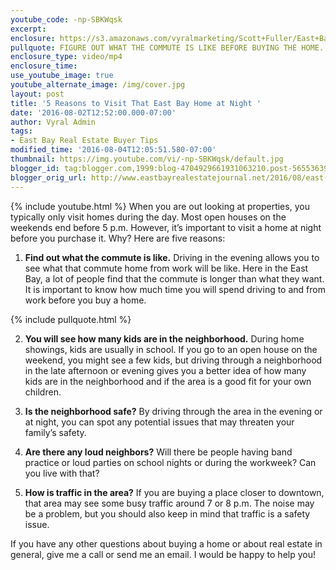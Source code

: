 ```yaml
---
youtube_code: -np-SBKWqsk
excerpt:
enclosure: https://s3.amazonaws.com/vyralmarketing/Scott+Fuller/East+Bay+Real+Estate+Agent+5+Reasons+to+Look+at+Potential+Homes+at+Night.mp4
pullquote: FIGURE OUT WHAT THE COMMUTE IS LIKE BEFORE BUYING THE HOME.
enclosure_type: video/mp4
enclosure_time:
use_youtube_image: true
youtube_alternate_image: /img/cover.jpg
layout: post
title: '5 Reasons to Visit That East Bay Home at Night '
date: '2016-08-02T12:52:00.000-07:00'
author: Vyral Admin
tags:
- East Bay Real Estate Buyer Tips
modified_time: '2016-08-04T12:05:51.580-07:00'
thumbnail: https://img.youtube.com/vi/-np-SBKWqsk/default.jpg
blogger_id: tag:blogger.com,1999:blog-4704929661931063210.post-5655363961566457313
blogger_orig_url: http://www.eastbayrealestatejournal.net/2016/08/east-bay-real-estate-agent-5-reasons-to.html
---
```

{% include youtube.html %}
When you are out looking at properties, you typically only visit homes during the day. Most open houses on the weekends end before 5 p.m. However, it’s important to visit a home at night before you purchase it. Why? Here are five reasons:

1. **Find out what the commute is like.** Driving in the evening allows you to see what that commute home from work will be like. Here in the East Bay, a lot of people find that the commute is longer than what they want. It is important to know how much time you will spend driving to and from work before you buy a home.

{% include pullquote.html %}

2. **You will see how many kids are in the neighborhood.** During home showings, kids are usually in school. If you go to an open house on the weekend, you might see a few kids, but driving through a neighborhood in the late afternoon or evening gives you a better idea of how many kids are in the neighborhood and if the area is a good fit for your own children.

3. **Is the neighborhood safe?** By driving through the area in the evening or at night, you can spot any potential issues that may threaten your family’s safety.

4. **Are there any loud neighbors?** Will there be people having band practice or loud parties on school nights or during the workweek? Can you live with that?

5. **How is traffic in the area?** If you are buying a place closer to downtown, that area may see some busy traffic around 7 or 8 p.m. The noise may be a problem, but you should also keep in mind that traffic is a safety issue.

If you have any other questions about buying a home or about real estate in general, give me a call or send me an email. I would be happy to help you!
